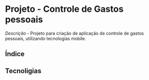 # Projeto - Controle de Gastos pessoais 
*Descrição* - Projeto para criação de aplicação de controle de gastos pessoais, utilizando tecnologias mobile.

## Índice

## Tecnoligias